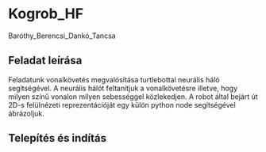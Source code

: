 # Kogrob_HF
Baróthy_Berencsi_Dankó_Tancsa

## Feladat leírása

Feladatunk vonalkövetés megvalósítása turtlebottal neurális 
háló segítségével.
A neurális hálót feltanítjuk a vonalkövetésre illetve, hogy 
milyen színű vonalon milyen sebességgel közlekedjen. A 
robot által bejárt út 2D-s felülnézeti reprezentációját 
egy külön python node segítségével ábrázoljuk.

## Telepítés és indítás

